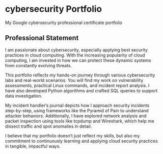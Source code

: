 # cybersecurity Portfolio
My Google cybersecurity professional certificate portfolio

## Professional Statement

I am passionate about cybersecurity, especially applying best security practices in cloud computing. With the increasing popularity of cloud computing, I am invested in how we can protect these dynamic systems from constantly evolving threats.

This portfolio reflects my hands-on journey through various cybersecurity labs and real-world scenarios. You will find my work on vulnerability assessments, practical Linux commands, and incident report analysis. I have also developed Python algorithms and crafted SQL queries to support data investigation.

My incident handler’s journal depicts how I approach security incidents step-by-step, using frameworks like the Pyramid of Pain to understand attacker behaviors. Additionally, I have explored network analysis and packet inspection using tools like tcpdump and Wireshark, which help me dissect traffic and spot anomalies in detail.

I believe that my portfolio doesn’t just reflect my skills, but also my commitment to continuously learning and applying cloud security practices in tangible, impactful ways.


